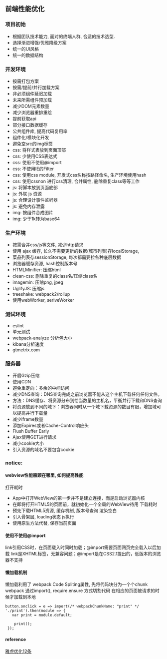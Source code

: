 ## 前端性能优化

### 项目初始
* 根据团队技术能力, 面对的终端人群, 合适的技术选型. 
* 选择渐进增强/优雅降级方案
* 统一的UI风格
* 统一的数据结构

### 开发环境
* 按需打包方案
* 按需/提前/并行加载方案
* 非必须组件延迟加载
* 未来所需组件预加载
* 减少DOM元素数量
* 减少浏览器重排重绘
* 提前获取api
* 部分接口数据缓存
* 公共组件库, 提高代码复用率
* 组件化/模块化开发
* 避免空src的img标签
* css: 将样式表放到页面顶部
* css: 少使用CSS表达式
* css: 使用<link>不使用@import
* css: 不使用IE的Filter
* css: 使用css module, 开发式css名称按路径命名, 生产环境使用hash
* css: 使用cssnon 进行css清理, 合并属性, 删除重复class等等工作
* js: 将脚本放到页面底部
* js: 外联 js 资源
* js: 合理设计事件监听器
* js: 避免内存泄露 
* img: 按组件合成图片
* img: 少于1k转为base64

### 生产环境
* 按需合并css/js等文件, 减少http请求
* 使用 ajax 缓存, 长久不需要更新的数据(城市列表)存localStorage, 
* 菜品列表存sessionStorage, 每次都需要拉各种底层数据
* 浏览器缓存资源, hash控制版本号
* HTMLMinifier: 压缩html
* clean-css: 删除重复的class名/压缩class名
* imagemin: 压缩png, jpeg
* UglifyJS: 压缩js
* treeshake: webpack2/rollup
* 使用webWorker, seriveWorker

### 测试环境
* eslint
* 单元测试
* webpack-analyze 分析包大小
* kibana分析速度
* gtmetrix.com

### 服务器
* 开启Gzip压缩
* 使用CDN
* 避免重定向：多余的中间访问
* 减少DNS查询：DNS查询完成之前浏览器不能从这个主机下载任何任何文件。
* 方法：DNS缓存、将资源分布到恰当数量的主机名，平衡并行下载和DNS查询
* 将资源放到不同的域下：浏览器同时从一个域下载资源的数目有限，增加域可以提高并行下载量
* 减少iframe数量
* 添加Expires或者Cache-Control响应头
* Flush Buffer Early
* Ajax使用GET进行请求
* 减小cookie大小
* 引入资源的域名不要包含cookie

### notice: 

#### webview性能瓶颈在哪里, 如何提高性能
打开耗时
* App中打开WebView的第一步并不是建立连接，而是启动浏览器内核
* 在即将打开HTML5的页面前，就初始化一个全局的WebView待用
下载耗时
* 预先下载HTML5资源, 缓存机制, 版本号查询
渲染空白
* 引入骨架层, loading状态
js执行
* 使用原生方法代替, 保存当前页面

#### 使用<link>不使用@import
link引用CSS时，在页面载入时同时加载；@import需要页面网页完全载入以后加载
link是XHTML标签，无兼容问题；@import是在CSS2.1提出的，低版本的浏览器不支持

#### 懒加载机制
懒加载利用了 webpack Code Spliting属性, 先将代码块分为一个个chunk
webpack 通过import(), require.ensure 方式切割代码
在相应的页面被请求的时候才加载到本地
```
button.onclick = e => import(/* webpackChunkName: "print" */ './print').then(module => {
   var print = module.default;

    print();
 });
```

#### reference
<a href="https://stevesouders.com/hpws/rules.php">雅虎优化12条</a>

